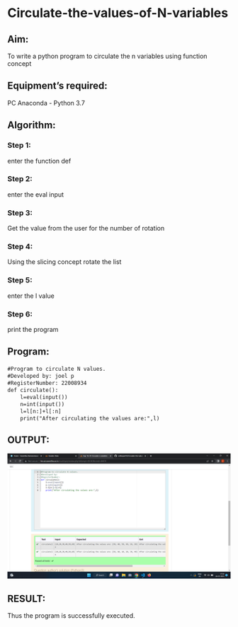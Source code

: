 # Circulate-the-values-of-N-variables
## Aim:
To write a python program to circulate the n variables using function concept
## Equipment’s required:
PC
Anaconda - Python 3.7
## Algorithm: 
### Step 1: 
enter the function def
### Step 2: 
enter the eval input
### Step 3: 
Get the value from the user for the number of rotation
### Step 4: 
Using the slicing concept rotate the list
### Step 5:
enter the l value
### Step 6: 
print the program
## Program:
```
#Program to circulate N values.
#Developed by: joel p
#RegisterNumber: 22008934
def circulate():
    l=eval(input())
    n=int(input())
    l=l[n:]+l[:n]
    print("After circulating the values are:",l)
```
## OUTPUT:
![output](./circulate.png)

## RESULT:
Thus the program is successfully executed.